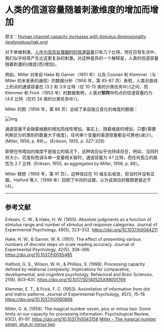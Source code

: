 # 人类的信道容量随着刺激维度的增加而增加

原文：[Human channel capacity increases with stimulus dimensionality (andymatuschak.org)](https://notes.andymatuschak.org/z7LQGcrQpYKed1qdC1nS7Dg8Ad6gdi1apWyuZ)

对于单维刺激，[人作为信息处理器时的信道容量](https://notes.andymatuschak.org/z8iJEzmLdBMoWYtQHkDohDgeWz6UBGm74qEiW)只有几个比特，但在日常生活中，我们似乎经常产生比这更复杂的刺激。对这种差异的一个解释是，人类的信道容量随着刺激的{维度}而{增加}。

例如，Miller 对来自 Hake 和 Garner（1951 年）以及 Coonan 和 Klemmer（与 Miller 的未发表的通信）的数据分析（1956 年，第 85-87 页）表明，人类对直线上的点的通道容量在 {3.2 和 3.9 比特（在 10-15 类的分类任务中）}之间，而 Klemmer 和 Frick（1953 年）的数据表明，人类对**矩阵**中的点的信道容量约为 {4.6 比特（在约 24 类的分类任务中）}。

Miller 的图（1956 年，第 88 页）总结了来自独立变化的维度的数据：

![img](https://notes.andymatuschak.org/BearImages/1C53311F-EC04-4676-8672-7ED7ACADDF55-30732-0002A26C97E70BC1/F46EFF27-ED01-48BB-BEB4-58C004B4A8DD.png)

通道容量不会随着维数的增加而线性增加。事实上，随着维度的增加，只要{需要判断区分的类别的数量大于维度}，任何单个变量的渠道容量都会可靠地{减少}。(Miller, 1956, p. 89)，。(Erikson, 1955, p. 327-329)

即使在所增加的维度不是独立的情况下，这种效应似乎也持续存在，例如，当同时将大小、亮度和色调与单一变量相关联时，通道容量为 4.1 比特，而任何孤立的属性为 2.7 比特（Eriksen, 1955, as aggregated by Miller, 1956, p. 88）。

Miller 猜想（1956 年，第 91 页），这种效应在 10 维左右收敛，但当时并没有证据。Halford 等人（1998 年）回顾了中间的证据，认为该效应的极限更接近于 {4}。

------

## 参考文献

Eriksen, C. W., & Hake, H. W. (1955). Absolute judgments as a function of stimulus range and number of stimulus and response categories. Journal of Experimental Psychology, 49(5), 323–332. https://doi.org/10.1037/h0044211

Hake, H. W., & Garner, W. R. (1951). The effect of presenting various numbers of discrete steps on scale reading accuracy. Journal of Experimental Psychology, 42(5), 358–366. https://doi.org/10.1037/h0055485

Halford, G. S., Wilson, W. H., & Phillips, S. (1998). Processing capacity defined by relational complexity: Implications for comparative, developmental, and cognitive psychology. Behavioral and Brain Sciences, 21(6), 803–831. https://doi.org/10.1017/S0140525X98001769

Klemmer, E. T., & Frick, F. C. (1953). Assimilation of information from dot and matrix patterns. Journal of Experimental Psychology, 45(1), 15–19. https://doi.org/10.1037/h0060868

Miller, G. A. (1956). The magical number seven, plus or minus two: Some limits on our capacity for processing information. Psychological Review, 63(2), 81–97. https://doi.org/10.1037/h0043158 [Miller - The magical number seven, plus or minus two](https://notes.andymatuschak.org/zjfsd9pyxWQAF3HU5k7RAXhRjJBqtMEGKK27)
